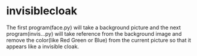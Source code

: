 # invisiblecloak
The first program(face.py) will take a background picture and the next program(invis...py) will take reference from the background image and remove the color(like Red Green or Blue) from the current picture so that it appears like a invisible cloak.
